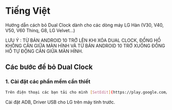 # Tiếng Việt

Hướng dẫn cách bỏ Dual Clock dành cho các dòng máy LG Hàn (V30, V40, V50, V60 Thinq, G8, LG Velvet...)

LƯU Ý : TỪ BẢN ANDROID 10 TRỞ LÊN KHI XÓA DUAL CLOCK, ĐỒNG HỒ KHÔNG CĂN GIỮA MÀN HÌNH VÀ TỪ BẢN ANDROID 10 TRỞ XUỐNG ĐỒNG HỒ TỰ ĐỘNG CĂN GIỮA MÀN HÌNH.

## Các bước để bỏ Dual Clock

### 1. Cài đặt các phần mềm cần thiết

```bash
Trên điện thoại các bạn tải cho mình [SetEdit](https://play.google.com/store/apps/details?id=by4a.setedit22&hl=en)https://play.google.com/store/apps/details?id=by4a.setedit22&hl=en)
```
Cài đặt ADB, Driver USB cho LG trên máy tính trước.
